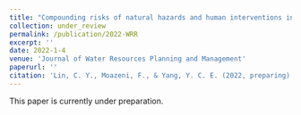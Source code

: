 ```yaml
---
title: "Compounding risks of natural hazards and human interventions in smart stormwater systems"
collection: under_review
permalink: /publication/2022-WRR
excerpt: ''
date: 2022-1-4
venue: 'Journal of Water Resources Planning and Management'
paperurl: ''
citation: 'Lin, C. Y., Moazeni, F., & Yang, Y. C. E. (2022, preparing). Compounding risks of natural hazards and human interventions in smart stormwater systems, <i>Water Resources Research</i>.'
---
```

This paper is currently under preparation.